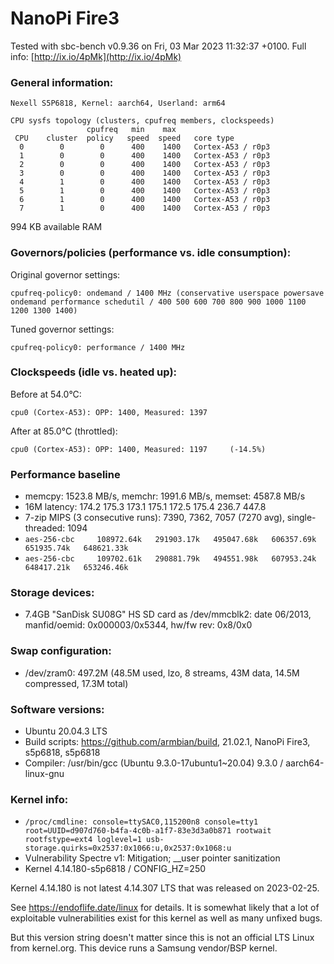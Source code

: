 # NanoPi Fire3

Tested with sbc-bench v0.9.36 on Fri, 03 Mar 2023 11:32:37 +0100. Full info: [http://ix.io/4pMk](http://ix.io/4pMk)

### General information:

    Nexell S5P6818, Kernel: aarch64, Userland: arm64
    
    CPU sysfs topology (clusters, cpufreq members, clockspeeds)
                     cpufreq   min    max
     CPU    cluster  policy   speed  speed   core type
      0        0        0      400    1400   Cortex-A53 / r0p3
      1        0        0      400    1400   Cortex-A53 / r0p3
      2        0        0      400    1400   Cortex-A53 / r0p3
      3        0        0      400    1400   Cortex-A53 / r0p3
      4        1        0      400    1400   Cortex-A53 / r0p3
      5        1        0      400    1400   Cortex-A53 / r0p3
      6        1        0      400    1400   Cortex-A53 / r0p3
      7        1        0      400    1400   Cortex-A53 / r0p3

994 KB available RAM

### Governors/policies (performance vs. idle consumption):

Original governor settings:

    cpufreq-policy0: ondemand / 1400 MHz (conservative userspace powersave ondemand performance schedutil / 400 500 600 700 800 900 1000 1100 1200 1300 1400)

Tuned governor settings:

    cpufreq-policy0: performance / 1400 MHz

### Clockspeeds (idle vs. heated up):

Before at 54.0°C:

    cpu0 (Cortex-A53): OPP: 1400, Measured: 1397 

After at 85.0°C (throttled):

    cpu0 (Cortex-A53): OPP: 1400, Measured: 1197     (-14.5%)

### Performance baseline

  * memcpy: 1523.8 MB/s, memchr: 1991.6 MB/s, memset: 4587.8 MB/s
  * 16M latency: 174.2 175.3 173.1 175.1 172.5 175.4 236.7 447.8 
  * 7-zip MIPS (3 consecutive runs): 7390, 7362, 7057 (7270 avg), single-threaded: 1094
  * `aes-256-cbc     108972.64k   291903.17k   495047.68k   606357.69k   651935.74k   648621.33k`
  * `aes-256-cbc     109702.61k   290881.79k   494551.98k   607953.24k   648417.21k   653246.46k`

### Storage devices:

  * 7.4GB "SanDisk SU08G" HS SD card as /dev/mmcblk2: date 06/2013, manfid/oemid: 0x000003/0x5344, hw/fw rev: 0x8/0x0

### Swap configuration:

  * /dev/zram0: 497.2M (48.5M used, lzo, 8 streams, 43M data, 14.5M compressed, 17.3M total)

### Software versions:

  * Ubuntu 20.04.3 LTS
  * Build scripts: https://github.com/armbian/build, 21.02.1, NanoPi Fire3, s5p6818, s5p6818
  * Compiler: /usr/bin/gcc (Ubuntu 9.3.0-17ubuntu1~20.04) 9.3.0 / aarch64-linux-gnu

### Kernel info:

  * `/proc/cmdline: console=ttySAC0,115200n8 console=tty1   root=UUID=d907d760-b4fa-4c0b-a1f7-83e3d3a0b871 rootwait rootfstype=ext4 loglevel=1 usb-storage.quirks=0x2537:0x1066:u,0x2537:0x1068:u `
  * Vulnerability Spectre v1:        Mitigation; __user pointer sanitization
  * Kernel 4.14.180-s5p6818 / CONFIG_HZ=250

Kernel 4.14.180 is not latest 4.14.307 LTS that was released on 2023-02-25.

See https://endoflife.date/linux for details. It is somewhat likely that
a lot of exploitable vulnerabilities exist for this kernel as well as many
unfixed bugs.

But this version string doesn't matter since this is not an official LTS Linux
from kernel.org. This device runs a Samsung vendor/BSP kernel.
